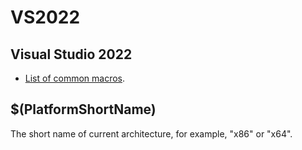 # VS2022

## Visual Studio 2022

-  [List of common macros](https://learn.microsoft.com/en-us/cpp/build/reference/common-macros-for-build-commands-and-properties?view=msvc-170/).

## $(PlatformShortName)

The short name of current architecture, for example, "x86" or "x64".



